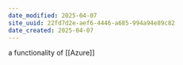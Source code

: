 ```yaml
---
date_modified: 2025-04-07
site_uuid: 22fd7d2e-aef6-4446-a685-994a94e89c82
date_created: 2025-04-07
---
```


a functionality of [[Azure]]